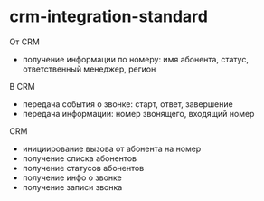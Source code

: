# crm-integration-standard

От CRM
- получение информации по номеру: имя абонента, статус, ответственный менеджер, регион

В CRM 
- передача события о звонке: старт, ответ, завершение
- передача информации: номер звонящего, входящий номер

CRM 
- инициирование вызова от абонента на номер
- получение списка абонентов
- получение статусов абонентов
- получение инфо о звонке
- получение записи звонка

